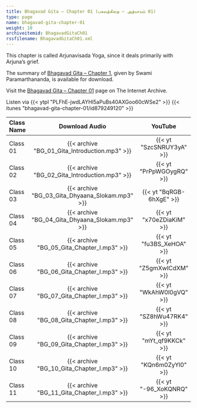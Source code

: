 ```yaml
---
title: Bhagavad Gita – Chapter 01 (பகவத்கீதை – அத்யாயம் 01)
type: page
name: bhagavad-gita-chapter-01
weight: 10
archiveitemid: BhagavadGitaCh01
rssfilename: BhagavadGitaCh01.xml
---
```


This chapter is called Arjunavisada Yoga, since it deals primarily with Arjuna’s grief.

The summary of [Bhagavad Gita – Chapter 1](https://archive.org/download/BhagavadGitaSummary/BG_01.pdf), given by Swami Paramarthananda, is available for download.

Visit the [Bhagavad Gita – Chapter 01](https://archive.org/details/BhagavadGitaCh01) page on The Internet Archive.


Listen via {{< ytpl "PLFhE-jwdLAYHl5aPuBs40AXGoo60cWSe2" >}} {{< itunes "bhagavad-gita-chapter-01/id879249120" >}}

Class Name | Download Audio | YouTube
:---|:---:|:---:
Class 01 | {{< archive "BG_01_Gita_Introduction.mp3" >}} | {{< yt "SzcSNRUY3yA" >}}
Class 02 | {{< archive "BG_02_Gita_Introduction.mp3" >}} | {{< yt "PrPpWGOygRQ" >}}
Class 03 | {{< archive "BG_03_Gita_Dhyaana_Slokam.mp3" >}} | {{< yt "BqRGB-6hXgE" >}}
Class 04 | {{< archive "BG_04_Gita_Dhyaana_Slokam.mp3" >}} | {{< yt "x70eZDiaKiM" >}}
Class 05 | {{< archive "BG_05_Gita_Chapter_I.mp3" >}} | {{< yt "fu3BS_XeHOA" >}}
Class 06 | {{< archive "BG_06_Gita_Chapter_I.mp3" >}} | {{< yt "Z5gmXwICdXM" >}}
Class 07 | {{< archive "BG_07_Gita_Chapter_I.mp3" >}} | {{< yt "WkAhW0l0gVQ" >}}
Class 08 | {{< archive "BG_08_Gita_Chapter_I.mp3" >}} | {{< yt "SZ8hWu47RK4" >}}
Class 09 | {{< archive "BG_09_Gita_Chapter_I.mp3" >}} | {{< yt "mYt_qf9KKCk" >}}
Class 10 | {{< archive "BG_10_Gita_Chapter_I.mp3" >}} | {{< yt "KQn6m0ZyYl0" >}}
Class 11 | {{< archive "BG_11_Gita_Chapter_I.mp3" >}} | {{< yt "-96_XoKQNRQ" >}}
